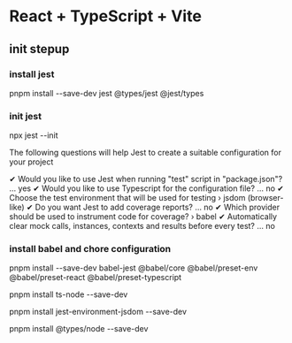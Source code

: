 # React + TypeScript + Vite

## init stepup

### install jest
pnpm install --save-dev jest @types/jest @jest/types

### init jest
npx jest --init

The following questions will help Jest to create a suitable configuration for your project

✔ Would you like to use Jest when running "test" script in "package.json"? … yes
✔ Would you like to use Typescript for the configuration file? … no
✔ Choose the test environment that will be used for testing › jsdom (browser-like)
✔ Do you want Jest to add coverage reports? … no
✔ Which provider should be used to instrument code for coverage? › babel
✔ Automatically clear mock calls, instances, contexts and results before every test? … no

### install babel and chore configuration
pnpm install --save-dev babel-jest @babel/core @babel/preset-env @babel/preset-react @babel/preset-typescript

pnpm install ts-node --save-dev

pnpm install jest-environment-jsdom --save-dev

pnpm install @types/node --save-dev